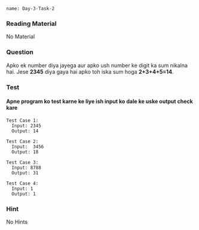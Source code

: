 ```ngMeta
name: Day-3-Task-2
```

### Reading Material
No Material

### Question
Apko ek number diya jayega aur apko ush number ke digit ka sum nikalna hai.
Jese **2345** diya gaya hai apko toh iska sum hoga **2+3+4+5=14**.

### Test
#### Apne program ko test karne ke liye ish input ko dale ke uske output check kare


```
Test Case 1:
  Input: 2345
  Output: 14
```

```
Test Case 2:
  Input:  3456
  Output: 18
```

```
Test Case 3:
  Input: 8788
  Output: 31
```

```
Test Case 4:
  Input: 1
  Output: 1
```

### Hint
No Hints
